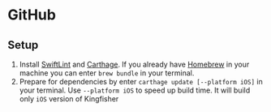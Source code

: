 # GitHub

## Setup

1. Install [SwiftLint](https://github.com/realm/SwiftLint) and [Carthage](https://github.com/Carthage/Carthage). If you already have [Homebrew](https://brew.sh) in your machine you can enter `brew bundle` in your terminal.
1. Prepare for dependencies by enter `carthage update [--platform iOS]` in your terminal. Use `--platform iOS` to speed up build time. It will build only `iOS` version of Kingfisher

